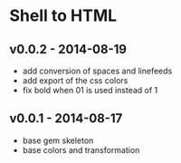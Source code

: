 Shell to HTML
==================

v0.0.2 - 2014-08-19
--------------------
- add conversion of spaces and linefeeds
- add export of the css colors
- fix bold when 01 is used instead of 1

v0.0.1 - 2014-08-17
-----------------
- base gem skeleton
- base colors and transformation
